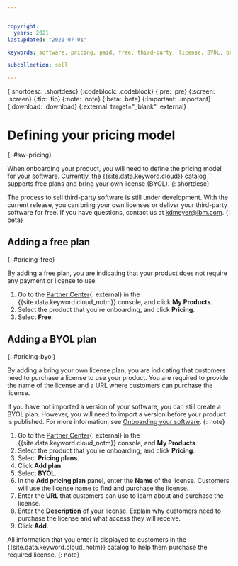 ```yaml
---


copyright:
  years: 2021
lastupdated: "2021-07-01"

keywords: software, pricing, paid, free, third-party, license, BYOL, bring your own license

subcollection: sell

---
```


{:shortdesc: .shortdesc}
{:codeblock: .codeblock}
{:pre: .pre}
{:screen: .screen}
{:tip: .tip}
{:note: .note}
{:beta: .beta}
{:important: .important}
{:download: .download}
{:external: target="_blank" .external}

# Defining your pricing model
{: #sw-pricing}

When onboarding your product, you will need to define the pricing model for your software. Currently, the {{site.data.keyword.cloud}} catalog supports free plans and bring your own license (BYOL).
{: shortdesc}

The process to sell third-party software is still under development. With the current release, you can bring your own licenses or deliver your third-party software for free. If you have questions, contact us at kdmeyer@ibm.com.
{: beta}

## Adding a free plan
{: #pricing-free}

By adding a free plan, you are indicating that your product does not require any payment or license to use. 

1. Go to the [Partner Center](https://cloud.ibm.com/partner-center/sell){: external} in the {{site.data.keyword.cloud_notm}} console, and click **My Products**.
1. Select the product that you're onboarding, and click **Pricing**.
1. Select **Free**. 

## Adding a BYOL plan
{: #pricing-byol}

By adding a bring your own license plan, you are indicating that customers need to purchase a license to use your product. You are required to provide the name of the license and a URL where customers can purchase the license. 

If you have not imported a version of your software, you can still create a BYOL plan. However, you will need to import a version before your product is published. For more information, see [Onboarding your software](/docs/sell?topic=sell-sw-validate).
{: note}

1. Go to the [Partner Center](https://cloud.ibm.com/partner-center/sell){: external} in the {{site.data.keyword.cloud_notm}} console, and **My Products**.
1. Select the product that you're onboarding, and click **Pricing**.
1. Select **Pricing plans**. 
1. Click **Add plan**. 
1. Select **BYOL**.
1. In the **Add pricing plan** panel, enter the **Name** of the license. Customers will use the license name to find and purchase the license. 
1. Enter the **URL** that customers can use to learn about and purchase the license. 
1. Enter the **Description** of your license. Explain why customers need to purchase the license and what access they will receive. 
1. Click **Add**.

All information that you enter is displayed to customers in the {{site.data.keyword.cloud_notm}} catalog to help them purchase the required license.
{: note}
